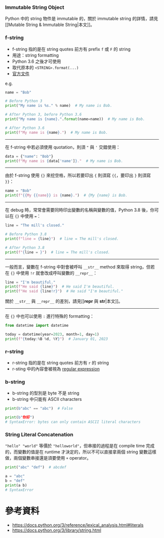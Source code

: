 ### Immutable String Object

Python 中的 string 物件是 immutable 的，關於 immutable string 的詳情，請見[[Mutable String & Immutable String|本文]]。

### f-string

- f-string 指的是在 string quotes 前方有 prefix `f` 或 `F` 的 string
- 用途：string formatting
- Python 3.6 之後才可使用
- 取代原本的 `<STRING>.format(...)`
- [官方文件](https://docs.python.org/3/reference/lexical_analysis.html#formatted-string-literals)

e.g.

```Python
name = "Bob"

# Before Python 3
print("My name is %s." % name)  # My name is Bob.

# After Python 3, before Python 3.6
print("My name is {name}.".format(name=name))  # My name is Bob.

# After Python 3.6
print(f"My name is {name}.")  # My name is Bob.
```

---

在 f-string 中若必須使用 quotation，則須 `"` 與 `'` 交錯使用：

```Python
data = {"name": "Bob"}
print(f"My name is {data['name']}."  # My name is Bob.
```

---

由於 f-string 使用 `{}` 來挖空格，所以若要印出 `{` 則須寫 `{{`，要印出 `}` 則須寫 `}}`：

```Python
name = "Bob"
print(f"{{My {{name}} is {name}.")  # {My {name} is Bob.
```

---

在 debug 時，常常會需要同時印出變數的名稱與變數的值，Python 3.8 後，你可以在 `{}`
中使用 `=`：

```Python
line = "The mill's closed."

# Before Python 3.8
print(f"line = {line}")  # line = The mill's closed.

# After Python 3.8
print(f"{line = }")  # line = The mill's closed.
```

---

一般而言，變數在 f-string 中對會被呼叫 `__str__` method 來取得 string，但若在 `{}` 中使用 `!r` 就會改成呼叫變數的 `__repr__`：

```Python
line = "I'm beautiful."
print(f"He said {line}")  # He said I'm beautiful.
print(f"He said {line!r}")  # He said "I'm beautiful."
```

關於 `__str__` 與 `__repr__` 的差別，請見[[__repr__ 與 __str__|本文]]。

---

在 `{}` 中也可以使用 `:` 進行特殊的 formatting：

```Python
from datetime import datetime

today = datetime(year=2023, month=1, day=1)
print(f"{today:%B %d, %Y}")  # January 01, 2023
```
### r-string

- r-string 指的是在 string quotes 前方有 `r` 的 string
- r-sting 中的內容會被視為 [regular expression](https://regex101.com/)

### b-string

- b-string 的型別是 byte 不是 string
- b-string 中只能有 ASCII characters

```Python
print(b"abc" == "abc")  # False

print(b"你好")
# SyntaxError: bytes can only contain ASCII literal characters
```

### String Literal Concatenation

`"hello" "world"` 等價於 `"helloworld"`，但串接的過程是在 compile time 完成的，而變數的值是在 runtime 才決定的，所以不可以直接拿兩個 string 變數這樣做，兩個變數串接還是須要使用 `+` operator。

```Python
print("abc" "def")  # abcdef

a = "abc"
b = "def"
print(a b)
# SyntaxError
```

# 參考資料

- <https://docs.python.org/3/reference/lexical_analysis.html#literals>
- <https://docs.python.org/3/library/string.html>
